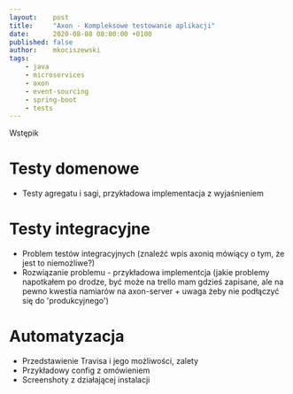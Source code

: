```yaml
---
layout:    post
title:     "Axon - Kompleksowe testowanie aplikacji"
date:      2020-08-08 08:00:00 +0100
published: false
author:    mkociszewski
tags:
    - java
    - microservices
    - axon
    - event-sourcing
    - spring-boot
    - tests
---
```


Wstępik

# Testy domenowe
- Testy agregatu i sagi, przykładowa implementacja z wyjaśnieniem

# Testy integracyjne
- Problem testów integracyjnych (znaleźć wpis axoniq mówiący o tym, że jest to niemożliwe?)
- Rozwiązanie problemu - przykładowa implementcja (jakie problemy napotkałem po drodze, być może na trello mam gdzieś zapisane, ale na pewno kwestia namiarów na axon-server + uwaga żeby nie podłączyć się do 'produkcyjnego')

# Automatyzacja
- Przedstawienie Travisa i jego możliwości, zalety
- Przykładowy config z omówieniem
- Screenshoty z działającej instalacji
